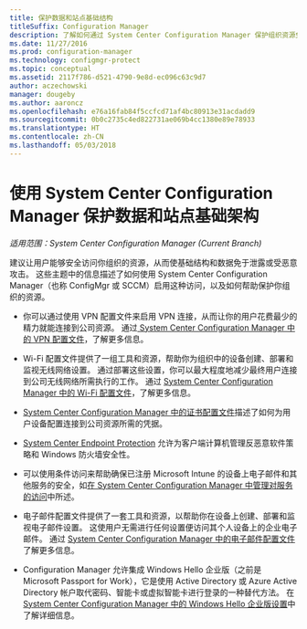 ```yaml
---
title: 保护数据和站点基础结构
titleSuffix: Configuration Manager
description: 了解如何通过 System Center Configuration Manager 保护组织资源免遭泄露或恶意攻击。
ms.date: 11/27/2016
ms.prod: configuration-manager
ms.technology: configmgr-protect
ms.topic: conceptual
ms.assetid: 2117f786-d521-4790-9e8d-ec096c63c9d7
author: aczechowski
manager: dougeby
ms.author: aaroncz
ms.openlocfilehash: e76a16fab84f5ccfcd71af4bc80913e31acdadd9
ms.sourcegitcommit: 0b0c2735c4ed822731ae069b4cc1380e89e78933
ms.translationtype: HT
ms.contentlocale: zh-CN
ms.lasthandoff: 05/03/2018
---
```

# <a name="protect-data-and-site-infrastructure-with-system-center-configuration-manager"></a>使用 System Center Configuration Manager 保护数据和站点基础架构

*适用范围：System Center Configuration Manager (Current Branch)*


建议让用户能够安全访问你组织的资源，从而使基础结构和数据免于泄露或受恶意攻击。 这些主题中的信息描述了如何使用 System Center Configuration Manager（也称 ConfigMgr 或 SCCM）启用这种访问，以及如何帮助保护你组织的资源。  

-   你可以通过使用 VPN 配置文件来启用 VPN 连接，从而让你的用户花费最少的精力就能连接到公司资源。 通过[ System Center Configuration Manager 中的 VPN 配置文件](../deploy-use/vpn-profiles.md)，了解更多信息。  

-   Wi-Fi 配置文件提供了一组工具和资源，帮助你为组织中的设备创建、部署和监视无线网络设置。 通过部署这些设置，你可以最大程度地减少最终用户连接到公司无线网络所需执行的工作。 通过 [System Center Configuration Manager 中的 Wi-Fi 配置文件](/sccm/protect/deploy-use/create-wifi-profiles)，了解更多信息。  

-   [System Center Configuration Manager 中的证书配置文件](../deploy-use/introduction-to-certificate-profiles.md)描述了如何为用户设备配置连接到公司资源所需的凭据。  

-   [System Center Endpoint Protection](../deploy-use/endpoint-protection.md) 允许为客户端计算机管理反恶意软件策略和 Windows 防火墙安全性。  

-   可以使用条件访问来帮助确保已注册 Microsoft Intune 的设备上电子邮件和其他服务的安全，如[在 System Center Configuration Manager 中管理对服务的访问](../deploy-use/manage-access-to-services.md)中所述。  

-   电子邮件配置文件提供了一套工具和资源，以帮助你在设备上创建、部署和监视电子邮件设置。 这使用户无需进行任何设置便访问其个人设备上的企业电子邮件。 通过 [System Center Configuration Manager 中的电子邮件配置文件](../deploy-use/introduction-to-email-profiles.md)了解更多信息。  

-   Configuration Manager 允许集成 Windows Hello 企业版（之前是 Microsoft Passport for Work），它是使用 Active Directory 或 Azure Active Directory 帐户取代密码、智能卡或虚拟智能卡进行登录的一种替代方法。 在 [System Center Configuration Manager 中的 Windows Hello 企业版设置](../deploy-use/windows-hello-for-business-settings.md)中了解详细信息。  
